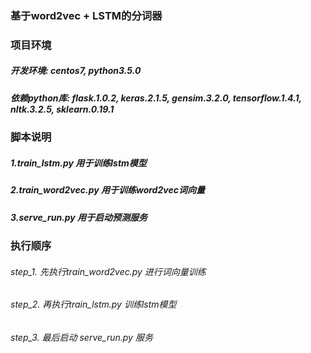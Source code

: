 ### 基于word2vec + LSTM的分词器

### 项目环境
##### 开发环境: centos7, python3.5.0
##### 依赖python库: flask.1.0.2, keras.2.1.5, gensim.3.2.0, tensorflow.1.4.1, nltk.3.2.5, sklearn.0.19.1

### 脚本说明
##### 1.train_lstm.py 用于训练lstm模型
##### 2.train_word2vec.py 用于训练word2vec词向量
##### 3.serve_run.py 用于启动预测服务 

### 执行顺序
###### step_1. 先执行train_word2vec.py 进行词向量训练
###### step_2. 再执行train_lstm.py 训练lstm模型
###### step_3. 最后启动 serve_run.py 服务
